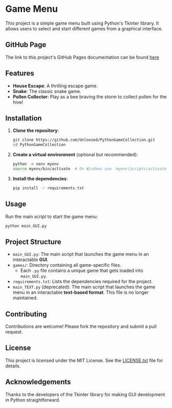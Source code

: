 # Game Menu

This project is a simple game menu built using Python's Tkinter library. It allows users to select and start different games from a graphical interface.

## GitHub Page
The link to this project's GitHub Pages documentation can be found [here](https://unloosed.github.io/PythonGameCollection/)

## Features

- **House Escape**: A thrilling escape game.
- **Snake**: The classic snake game.
- **Pollen Collector**: Play as a bee braving the storm to collect pollen for the hive!

## Installation

1. **Clone the repository**:
    ```bash
    git clone https://github.com/Unloosed/PythonGameCollection.git
    cd PythonGameCollection
    ```

2. **Create a virtual environment** (optional but recommended):
    ```bash
    python -m venv myenv
    source myenv/bin/activate  # On Windows use `myenv\Scripts\activate`
    ```

3. **Install the dependencies**:
    ```bash
    pip install -r requirements.txt
    ```

## Usage

Run the main script to start the game menu:
```bash
python main_GUI.py
```

## Project Structure

- `main_GUI.py`: The main script that launches the game menu in an interactable **GUI**.
- `games/`: Directory containing all game-specific files.
    - Each `.py` file contains a unique game that gets loaded into `main_GUI.py`.
- `requirements.txt`: Lists the dependencies required for the project.
- `main_TEXT.py` (deprecated): The main script that launches the game menu in an interactable **text-based format**. This file is no longer maintained.

## Contributing

Contributions are welcome! Please fork the repository and submit a pull request.

## License

This project is licensed under the MIT License. See the [LICENSE.txt](https://github.com/Unloosed/PythonGameCollection?tab=MIT-1-ov-file) file for details.

## Acknowledgements

Thanks to the developers of the Tkinter library for making GUI development in Python straightforward.

